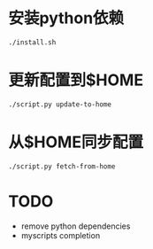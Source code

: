 # 安装python依赖
```shell
./install.sh
```

# 更新配置到$HOME
```shell
./script.py update-to-home
```

# 从$HOME同步配置
```shell
./script.py fetch-from-home
```

# TODO
* remove python dependencies
* myscripts completion
